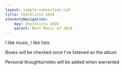 ```yaml
---
layout: simple-subsection.njk
title: Checklists 2024
eleventyNavigation:
    key: Checklists 2024
    parent: Best Music of 2024
---
```


I like music, I like lists

Boxes will be checked once I've listened an the album

Personal thoughts/notes will be added when warranted